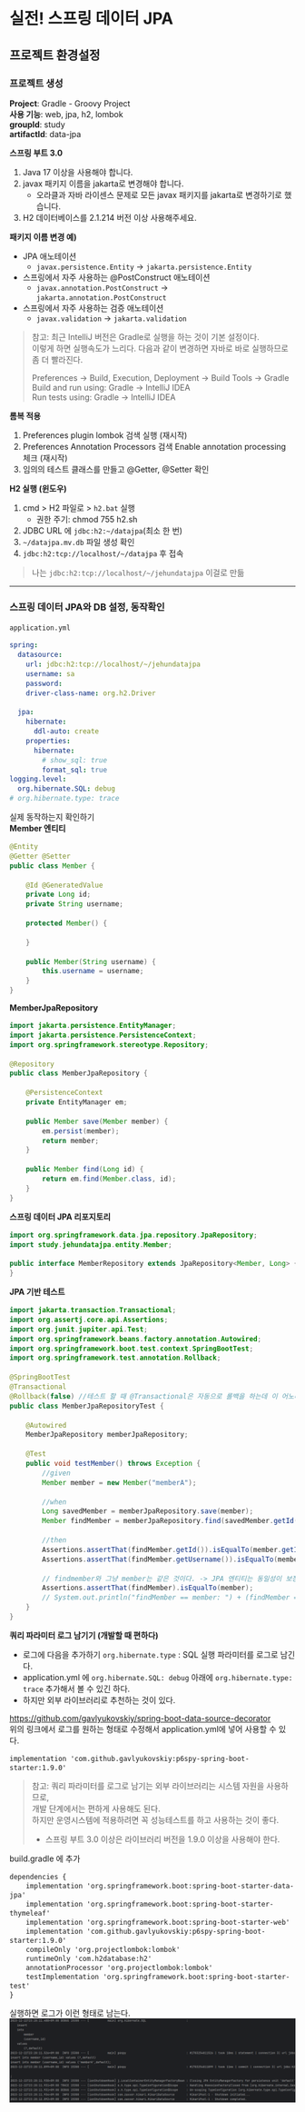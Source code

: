 # 실전! 스프링 데이터 JPA

## 프로젝트 환경설정
### 프로젝트 생성
**Project**: Gradle - Groovy Project  
**사용 기능**: web, jpa, h2, lombok  
**groupId**: study  
**artifactId**: data-jpa  

**스프링 부트 3.0**  
1. Java 17 이상을 사용해야 합니다.
2. javax 패키지 이름을 jakarta로 변경해야 합니다.
   - 오라클과 자바 라이센스 문제로 모든 javax 패키지를 jakarta로 변경하기로 했습니다.
3. H2 데이터베이스를 2.1.214 버전 이상 사용해주세요.
   
**패키지 이름 변경 예)**
- JPA 애노테이션
  - `javax.persistence.Entity` -> `jakarta.persistence.Entity`
- 스프링에서 자주 사용하는 @PostConstruct 애노테이션
  - `javax.annotation.PostConstruct` -> `jakarta.annotation.PostConstruct`
- 스프링에서 자주 사용하는 검증 애노테이션
  - `javax.validation` -> `jakarta.validation`

> 참고: 최근 IntelliJ 버전은 Gradle로 실행을 하는 것이 기본 설정이다.  
> 이렇게 하면 실행속도가 느리다. 다음과 같이 변경하면 자바로 바로 실행하므로 좀 더 빨라진다.
> 
> Preferences -> Build, Execution, Deployment -> Build Tools -> Gradle  
> Build and run using: Gradle -> IntelliJ IDEA  
> Run tests using: Gradle -> IntelliJ IDEA  

**롬복 적용**  
1. Preferences plugin lombok 검색 실행 (재시작)
2. Preferences Annotation Processors 검색 Enable annotation processing 체크 (재시작)
3. 임의의 테스트 클래스를 만들고 @Getter, @Setter 확인

**H2 실행 (윈도우)**  
1. cmd > H2 파일로 > `h2.bat` 실행  
   - 권한 주기: chmod 755 h2.sh
2. JDBC URL 에 `jdbc:h2:~/datajpa`(최소 한 번)
3. `~/datajpa.mv.db` 파일 생성 확인
4. `jdbc:h2:tcp://localhost/~/datajpa` 후 접속

> 나는 `jdbc:h2:tcp://localhost/~/jehundatajpa` 이걸로 만듦
---
### 스프링 데이터 JPA와 DB 설정, 동작확인
`application.yml`
```yaml
spring:
  datasource:
    url: jdbc:h2:tcp://localhost/~/jehundatajpa
    username: sa
    password:
    driver-class-name: org.h2.Driver

  jpa:
    hibernate:
      ddl-auto: create
    properties:
      hibernate:
        # show_sql: true
        format_sql: true
logging.level:
  org.hibernate.SQL: debug
# org.hibernate.type: trace
```

실제 동작하는지 확인하기  
**Member 엔티티**
```java
@Entity
@Getter @Setter
public class Member {
    
    @Id @GeneratedValue
    private Long id;
    private String username;
    
    protected Member() {
        
    }
    
    public Member(String username) {
        this.username = username;
    }
}
```

**MemberJpaRepository**
```java
import jakarta.persistence.EntityManager;
import jakarta.persistence.PersistenceContext;
import org.springframework.stereotype.Repository;

@Repository
public class MemberJpaRepository {

    @PersistenceContext
    private EntityManager em;

    public Member save(Member member) {
        em.persist(member);
        return member;
    }

    public Member find(Long id) {
        return em.find(Member.class, id);
    }
}
```

**스프링 데이터 JPA 리포지토리**  
```java
import org.springframework.data.jpa.repository.JpaRepository;
import study.jehundatajpa.entity.Member;

public interface MemberRepository extends JpaRepository<Member, Long> {
}

```

**JPA 기반 테스트**
```java
import jakarta.transaction.Transactional;
import org.assertj.core.api.Assertions;
import org.junit.jupiter.api.Test;
import org.springframework.beans.factory.annotation.Autowired;
import org.springframework.boot.test.context.SpringBootTest;
import org.springframework.test.annotation.Rollback;

@SpringBootTest
@Transactional
@Rollback(false) //테스트 할 때 @Transactional은 자동으로 롤백을 하는데 이 어노테이션으로 바꿀 수 있다.
public class MemberJpaRepositoryTest {

    @Autowired
    MemberJpaRepository memberJpaRepository;
    
    @Test
    public void testMember() throws Exception {
        //given
        Member member = new Member("memberA");

        //when
        Long savedMember = memberJpaRepository.save(member);
        Member findMember = memberJpaRepository.find(savedMember.getId());

        //then
        Assertions.assertThat(findMember.getId()).isEqualTo(member.getId());
        Assertions.assertThat(findMember.getUsername()).isEqualTo(member.getUsername());

        // findmember와 그냥 member는 같은 것이다. -> JPA 엔티티는 동일성이 보장된다.
        Assertions.assertThat(findMember).isEqualTo(member);
        // System.out.println("findMember == member: ") + (findMember ==member));
    }
}
```

**쿼리 파라미터 로그 남기기 (개발할 때 편하다)**
- 로그에 다음을 추가하기 `org.hibernate.type` : SQL 실행 파라미터를 로그로 남긴다.
- application.yml 에 `org.hibernate.SQL: debug` 아래에 `org.hibernate.type: trace` 추가해서 볼 수 있긴 하다.
- 하지만 외부 라이브러리로 추천하는 것이 있다.

https://github.com/gavlyukovskiy/spring-boot-data-source-decorator  
위의 링크에서 로그를 원하는 형태로 수정해서 application.yml에 넣어 사용할 수 있다.

```
implementation 'com.github.gavlyukovskiy:p6spy-spring-boot-starter:1.9.0'
```
> 참고: 쿼리 파라미터를 로그로 남기는 외부 라이브러리는 시스템 자원을 사용하므로,  
> 개발 단계에서는 편하게 사용해도 된다.  
> 하지만 운영시스템에 적용하려면 꼭 성능테스트를 하고 사용하는 것이 좋다.
> + 스프링 부트 3.0 이상은 라이브러리 버전을 1.9.0 이상을 사용해야 한다.

build.gradle 에 추가
```
dependencies {
    implementation 'org.springframework.boot:spring-boot-starter-data-jpa'
    implementation 'org.springframework.boot:spring-boot-starter-thymeleaf'
    implementation 'org.springframework.boot:spring-boot-starter-web'
    implementation 'com.github.gavlyukovskiy:p6spy-spring-boot-starter:1.9.0'
    compileOnly 'org.projectlombok:lombok'
    runtimeOnly 'com.h2database:h2'
    annotationProcessor 'org.projectlombok:lombok'
    testImplementation 'org.springframework.boot:spring-boot-starter-test'
}
```

실행하면 로그가 이런 형태로 남는다.
![img.png](image/section1/img.png)

